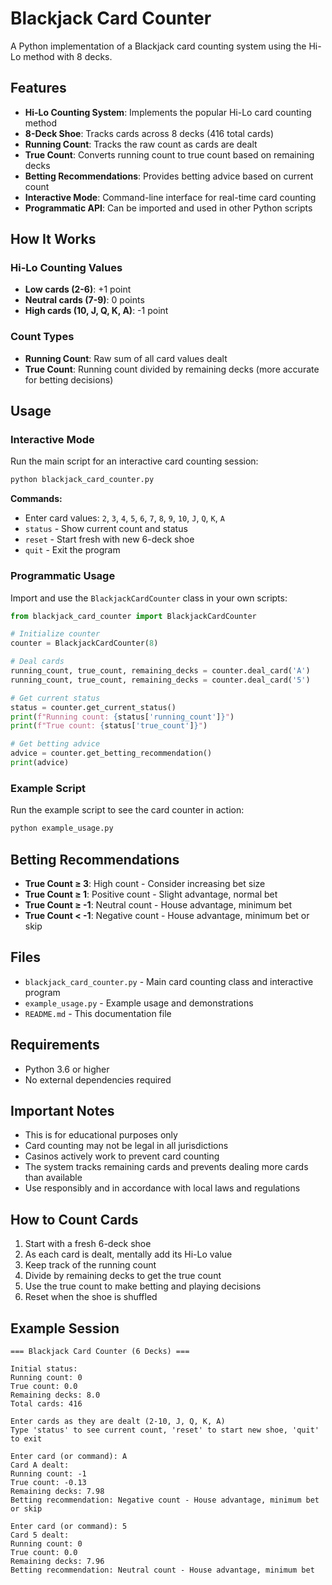 # Blackjack Card Counter

A Python implementation of a Blackjack card counting system using the Hi-Lo method with 8 decks.

## Features

- **Hi-Lo Counting System**: Implements the popular Hi-Lo card counting method
- **8-Deck Shoe**: Tracks cards across 8 decks (416 total cards)
- **Running Count**: Tracks the raw count as cards are dealt
- **True Count**: Converts running count to true count based on remaining decks
- **Betting Recommendations**: Provides betting advice based on current count
- **Interactive Mode**: Command-line interface for real-time card counting
- **Programmatic API**: Can be imported and used in other Python scripts

## How It Works

### Hi-Lo Counting Values
- **Low cards (2-6)**: +1 point
- **Neutral cards (7-9)**: 0 points  
- **High cards (10, J, Q, K, A)**: -1 point

### Count Types
- **Running Count**: Raw sum of all card values dealt
- **True Count**: Running count divided by remaining decks (more accurate for betting decisions)

## Usage

### Interactive Mode
Run the main script for an interactive card counting session:

```bash
python blackjack_card_counter.py
```

**Commands:**
- Enter card values: `2`, `3`, `4`, `5`, `6`, `7`, `8`, `9`, `10`, `J`, `Q`, `K`, `A`
- `status` - Show current count and status
- `reset` - Start fresh with new 6-deck shoe
- `quit` - Exit the program

### Programmatic Usage
Import and use the `BlackjackCardCounter` class in your own scripts:

```python
from blackjack_card_counter import BlackjackCardCounter

# Initialize counter
counter = BlackjackCardCounter(8)

# Deal cards
running_count, true_count, remaining_decks = counter.deal_card('A')
running_count, true_count, remaining_decks = counter.deal_card('5')

# Get current status
status = counter.get_current_status()
print(f"Running count: {status['running_count']}")
print(f"True count: {status['true_count']}")

# Get betting advice
advice = counter.get_betting_recommendation()
print(advice)
```

### Example Script
Run the example script to see the card counter in action:

```bash
python example_usage.py
```

## Betting Recommendations

- **True Count ≥ 3**: High count - Consider increasing bet size
- **True Count ≥ 1**: Positive count - Slight advantage, normal bet
- **True Count ≥ -1**: Neutral count - House advantage, minimum bet
- **True Count < -1**: Negative count - House advantage, minimum bet or skip

## Files

- `blackjack_card_counter.py` - Main card counting class and interactive program
- `example_usage.py` - Example usage and demonstrations
- `README.md` - This documentation file

## Requirements

- Python 3.6 or higher
- No external dependencies required

## Important Notes

- This is for educational purposes only
- Card counting may not be legal in all jurisdictions
- Casinos actively work to prevent card counting
- The system tracks remaining cards and prevents dealing more cards than available
- Use responsibly and in accordance with local laws and regulations

## How to Count Cards

1. Start with a fresh 6-deck shoe
2. As each card is dealt, mentally add its Hi-Lo value
3. Keep track of the running count
4. Divide by remaining decks to get the true count
5. Use the true count to make betting and playing decisions
6. Reset when the shoe is shuffled

## Example Session

```
=== Blackjack Card Counter (6 Decks) ===

Initial status:
Running count: 0
True count: 0.0
Remaining decks: 8.0
Total cards: 416

Enter cards as they are dealt (2-10, J, Q, K, A)
Type 'status' to see current count, 'reset' to start new shoe, 'quit' to exit

Enter card (or command): A
Card A dealt:
Running count: -1
True count: -0.13
Remaining decks: 7.98
Betting recommendation: Negative count - House advantage, minimum bet or skip

Enter card (or command): 5
Card 5 dealt:
Running count: 0
True count: 0.0
Remaining decks: 7.96
Betting recommendation: Neutral count - House advantage, minimum bet
```

